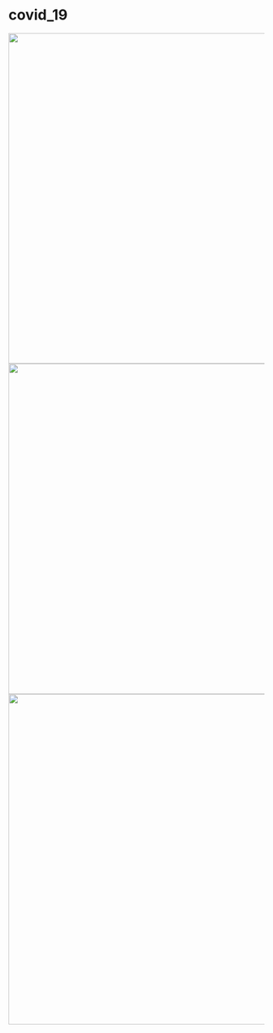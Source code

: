 # covid_19
<img src="https://github.com/yugsonani/Covid_19/assets/121219334/c217e83e-abf6-4b3b-9629-0fa10aba3f52" height=650px/ >
<img src="https://github.com/yugsonani/Covid_19/assets/121219334/d8a4d143-5f91-474a-908c-de0469302168" height=650px/ >
<img src="" height=650px >
